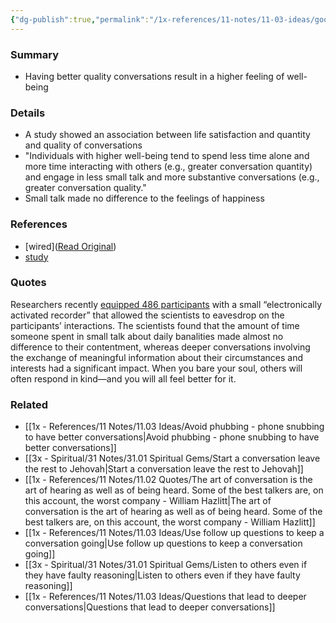 ```yaml
---
{"dg-publish":true,"permalink":"/1x-references/11-notes/11-03-ideas/good-conversations-lead-to-higher-feelings-of-happiness/","title":"Good conversations lead to higher feelings of happiness","created":"2024-07-23T19:31:55.735+03:00","updated":"2024-07-23T19:37:11.143+03:00"}
---
```



### Summary
- Having better quality conversations result in a higher feeling of well-being

### Details
- A study showed an association between life satisfaction and quantity and quality of conversations
- "Individuals with higher well-being tend to spend less time alone and more time interacting with others (e.g., greater conversation quantity) and engage in less small talk and more substantive conversations (e.g., greater conversation quality."
- Small talk made no difference to the feelings of happiness

### References
- [wired]([Read Original](https://www.wired.com/story/the-science-of-having-a-great-conversation-research-social-connection/?category=fascinating_stories&position=4&scheduled_corpus_item_id=73458899-9c01-4b9f-871f-1acc17eecdef&sponsored=0&url=https%3A%2F%2Fwww.wired.com%2Fstory%2Fthe-science-of-having-a-great-conversation-research-social-connection%2F))
- [study](https://www.ncbi.nlm.nih.gov/pmc/articles/PMC6139582/)

### Quotes
Researchers recently [equipped 486 participants](https://www.ncbi.nlm.nih.gov/pmc/articles/PMC6139582/) with a small “electronically activated recorder” that allowed the scientists to eavesdrop on the participants’ interactions. The scientists found that the amount of time someone spent in small talk about daily banalities made almost no difference to their contentment, whereas deeper conversations involving the exchange of meaningful information about their circumstances and interests had a significant impact. When you bare your soul, others will often respond in kind—and you will all feel better for it. 

### Related
- [[1x - References/11 Notes/11.03 Ideas/Avoid phubbing - phone snubbing to have better conversations\|Avoid phubbing - phone snubbing to have better conversations]]
- [[3x - Spiritual/31 Notes/31.01 Spiritual Gems/Start a conversation leave the rest to Jehovah\|Start a conversation leave the rest to Jehovah]]
- [[1x - References/11 Notes/11.02 Quotes/The art of conversation is the art of hearing as well as of being heard. Some of the best talkers are, on this account, the worst company - William Hazlitt\|The art of conversation is the art of hearing as well as of being heard. Some of the best talkers are, on this account, the worst company - William Hazlitt]]
- [[1x - References/11 Notes/11.03 Ideas/Use follow up questions to keep a conversation going\|Use follow up questions to keep a conversation going]]
- [[3x - Spiritual/31 Notes/31.01 Spiritual Gems/Listen to others even if they have faulty reasoning\|Listen to others even if they have faulty reasoning]]
- [[1x - References/11 Notes/11.03 Ideas/Questions that lead to deeper conversations\|Questions that lead to deeper conversations]]
